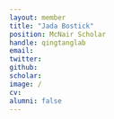 ```yaml
---
layout: member
title: "Jada Bostick"
position: McNair Scholar
handle: qingtanglab
email: 
twitter: 
github: 
scholar: 
image: /
cv: 
alumni: false
---
```



